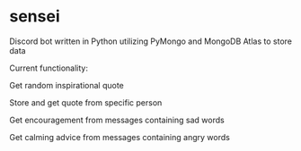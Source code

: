 # sensei
Discord bot written in Python utilizing PyMongo and MongoDB Atlas to store data

Current functionality:

Get random inspirational quote

Store and get quote from specific person

Get encouragement from messages containing sad words

Get calming advice from messages containing angry words
